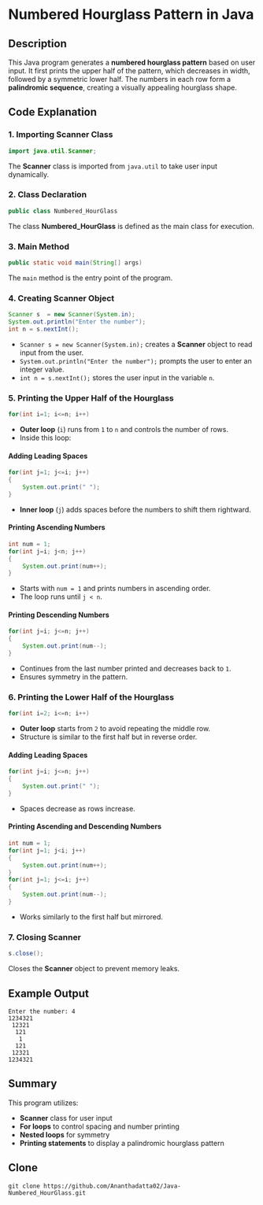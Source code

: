 # Numbered Hourglass Pattern in Java

## Description
This Java program generates a **numbered hourglass pattern** based on user input. It first prints the upper half of the pattern, which decreases in width, followed by a symmetric lower half. The numbers in each row form a **palindromic sequence**, creating a visually appealing hourglass shape.

## Code Explanation

### 1. Importing Scanner Class
```java
import java.util.Scanner;
```
The **Scanner** class is imported from `java.util` to take user input dynamically.

### 2. Class Declaration
```java
public class Numbered_HourGlass
```
The class **Numbered_HourGlass** is defined as the main class for execution.

### 3. Main Method
```java
public static void main(String[] args)
```
The `main` method is the entry point of the program.

### 4. Creating Scanner Object
```java
Scanner s  = new Scanner(System.in);
System.out.println("Enter the number");
int n = s.nextInt();
```
- `Scanner s = new Scanner(System.in);` creates a **Scanner** object to read input from the user.
- `System.out.println("Enter the number");` prompts the user to enter an integer value.
- `int n = s.nextInt();` stores the user input in the variable `n`.

### 5. Printing the Upper Half of the Hourglass
```java
for(int i=1; i<=n; i++)
```
- **Outer loop** (`i`) runs from `1` to `n` and controls the number of rows.
- Inside this loop:
  
#### Adding Leading Spaces
```java
for(int j=1; j<=i; j++)
{
    System.out.print(" ");
}
```
- **Inner loop** (`j`) adds spaces before the numbers to shift them rightward.

#### Printing Ascending Numbers
```java
int num = 1;
for(int j=i; j<n; j++)
{
    System.out.print(num++);
}
```
- Starts with `num = 1` and prints numbers in ascending order.
- The loop runs until `j < n`.

#### Printing Descending Numbers
```java
for(int j=i; j<=n; j++)
{
    System.out.print(num--);
}
```
- Continues from the last number printed and decreases back to `1`.
- Ensures symmetry in the pattern.

### 6. Printing the Lower Half of the Hourglass
```java
for(int i=2; i<=n; i++)
```
- **Outer loop** starts from `2` to avoid repeating the middle row.
- Structure is similar to the first half but in reverse order.

#### Adding Leading Spaces
```java
for(int j=i; j<=n; j++)
{
    System.out.print(" ");
}
```
- Spaces decrease as rows increase.

#### Printing Ascending and Descending Numbers
```java
int num = 1;
for(int j=1; j<i; j++)
{
    System.out.print(num++);
}
for(int j=1; j<=i; j++)
{
    System.out.print(num--);
}
```
- Works similarly to the first half but mirrored.

### 7. Closing Scanner
```java
s.close();
```
Closes the **Scanner** object to prevent memory leaks.

## Example Output
```
Enter the number: 4
1234321
 12321
  121
   1
  121
 12321
1234321
```

## Summary
This program utilizes:
- **Scanner** class for user input
- **For loops** to control spacing and number printing
- **Nested loops** for symmetry
- **Printing statements** to display a palindromic hourglass pattern

## Clone
```
git clone https://github.com/Ananthadatta02/Java-Numbered_HourGlass.git
```
